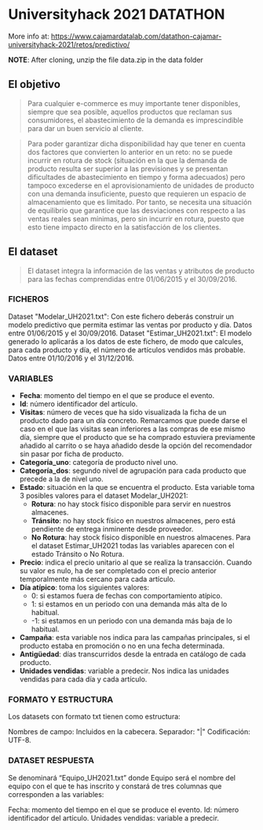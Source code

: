 # Universityhack 2021 DATATHON

More info at: https://www.cajamardatalab.com/datathon-cajamar-universityhack-2021/retos/predictivo/

**NOTE**: After cloning, unzip the file data.zip in the data folder

## El objetivo

> Para cualquier e-commerce es muy importante tener disponibles, siempre que sea posible, aquellos productos que reclaman sus consumidores, el abastecimiento de la demanda es imprescindible para dar un buen servicio al cliente.

> Para poder garantizar dicha disponibilidad hay que tener en cuenta dos factores que convierten lo anterior en un reto: no se puede incurrir en rotura de stock (situación en la que la demanda de producto resulta ser superior a las previsiones y se presentan dificultades de abastecimiento en tiempo y forma adecuados) pero tampoco excederse en el aprovisionamiento de unidades de producto con una demanda insuficiente, puesto que requieren un espacio de almacenamiento que es limitado. Por tanto, se necesita una situación de equilibrio que garantice que las desviaciones con respecto a las ventas reales sean mínimas, pero sin incurrir en rotura, puesto que esto tiene impacto directo en la satisfacción de los clientes.

## El dataset

> El dataset integra la información de las ventas y atributos de producto para las fechas comprendidas entre 01/06/2015 y el 30/09/2016.

### FICHEROS

Dataset "Modelar_UH2021.txt": Con este fichero deberás construir un modelo predictivo que permita estimar las ventas por producto y día. Datos entre 01/06/2015 y el 30/09/2016.
Dataset "Estimar_UH2021.txt": El modelo generado lo aplicarás a los datos de este fichero, de modo que calcules, para cada producto y día, el número de artículos vendidos más probable. Datos entre 01/10/2016 y el 31/12/2016.

### VARIABLES

- **Fecha**: momento del tiempo en el que se produce el evento.
- **Id**: número identificador del artículo.
- **Visitas**: número de veces que ha sido visualizada la ficha de un producto dado para un día concreto. Remarcamos que puede darse el caso en el que las visitas sean inferiores a las compras de ese mismo día, siempre que el producto que se ha comprado estuviera previamente añadido al carrito o se haya añadido desde la opción del recomendador sin pasar por ficha de producto.
- **Categoría_uno**: categoría de producto nivel uno.
- **Categoría_dos**: segundo nivel de agrupación para cada producto que precede a la de nivel uno.
- **Estado**: situación en la que se encuentra el producto. Esta variable toma 3 posibles valores para el dataset Modelar_UH2021:
	- **Rotura**: no hay stock físico disponible para servir en nuestros almacenes.
	- **Tránsito**: no hay stock físico en nuestros almacenes, pero está pendiente de entrega inminente desde proveedor.
	- **No Rotura**: hay stock físico disponible en nuestros almacenes.
	Para el dataset Estimar_UH2021 todas las variables aparecen con el estado Tránsito o No Rotura.
- **Precio**: indica el precio unitario al que se realiza la transacción. Cuando su valor es nulo, ha de ser completado con el precio anterior temporalmente más cercano para cada artículo.
- **Día atípico**: toma los siguientes valores:
	- 0: si estamos fuera de fechas con comportamiento atípico.
	- 1: si estamos en un periodo con una demanda más alta de lo habitual.
	- -1: si estamos en un periodo con una demanda más baja de lo habitual.
- **Campaña**: esta variable nos indica para las campañas principales, si el producto estaba en promoción o no en una fecha determinada.
- **Antigüedad**: días transcurridos desde la entrada en catálogo de cada producto.
- **Unidades vendidas**: variable a predecir. Nos indica las unidades vendidas para cada día y cada artículo.

### FORMATO Y ESTRUCTURA
Los datasets con formato txt tienen como estructura:

Nombres de campo: Incluidos en la cabecera.
Separador: "|"
Codificación: UTF-8.

### DATASET RESPUESTA

Se denominará “Equipo_UH2021.txt” donde Equipo será el nombre del equipo con el que te has inscrito y constará de tres columnas que corresponden a las variables:

Fecha: momento del tiempo en el que se produce el evento.
Id: número identificador del artículo.
Unidades vendidas: variable a predecir.
